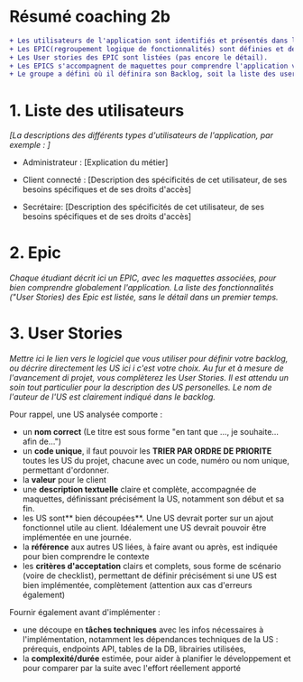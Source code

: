 # Résumé coaching 2b 
```diff
+ Les utilisateurs de l'application sont identifiés et présentés dans le Wiki dans le backlog, éventuellement en utilisant des personas. 
+ Les EPIC(regroupement logique de fonctionnalités) sont définies et décrites pour le projet, un EPIC par étudiant. 
+ Les User stories des EPIC sont listées (pas encore le détail). 
+ Les EPICS s'accompagnent de maquettes pour comprendre l'application visée.
+ Le groupe a défini où il définira son Backlog, soit la liste des user stories. Si c'est en dehors du wiki, il met un lien.
```

# 1. Liste des utilisateurs

_[La descriptions des différents types d'utilisateurs de l'application, par exemple :
]_
* Administrateur : [Explication du métier]

* Client connecté : [Description des spécificités de cet utilisateur, de ses besoins spécifiques et de ses droits d'accès]

* Secrétaire: [Description des spécificités de cet utilisateur, de ses besoins spécifiques et de ses droits d'accès]

# 2. Epic

_Chaque étudiant décrit ici un EPIC, avec les maquettes associées, pour bien comprendre globalement l'application. La liste des fonctionnalités ("User Stories) des Epic est listée, sans le détail dans un premier temps._

# 3. User Stories

_Mettre ici le lien vers le logiciel que vous utiliser pour définir votre backlog, ou décrire directement les US ici i c'est votre choix._
_Au fur et à mesure de l'avancement di projet, vous complèterez les User Stories. Il est attendu un soin tout particulier pour la description des US personelles. Le nom de l'auteur de l'US est clairement indiqué dans le backlog._

Pour rappel, une US analysée comporte :
- un **nom correct** (Le titre est sous forme "en tant que …, je souhaite… afin de…")
- un **code unique**, il faut pouvoir les **TRIER PAR ORDRE DE PRIORITE** toutes les US du projet, chacune avec un code, numéro ou nom unique, permettant d'ordonner.
- la **valeur** pour le client
- une **description textuelle** claire et complète, accompagnée de maquettes, définissant précisément la US, notamment son début et sa fin.
- les US sont** bien découpées**. Une US devrait porter sur un ajout fonctionnel utile au client. Idéalement une US devrait pouvoir être implémentée en une journée.
- la **référence** aux autres US liées, à faire avant ou après, est indiquée pour bien comprendre le contexte
- les **critères d'acceptation** clairs et complets, sous forme de scénario (voire de checklist), permettant de définir précisément si une US est bien implémentée, complètement (attention aux cas d'erreurs également)

Fournir également avant d'implémenter : 
- une découpe en **tâches techniques** avec les infos nécessaires à l'implémentation, notamment les dépendances techniques de la US : prérequis, endpoints API, tables de la DB, librairies utilisées, 
- la **complexité/durée** estimée, pour aider à planifier le développement et pour comparer par la suite avec l'effort réellement apporté